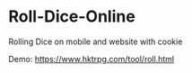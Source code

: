 # Roll-Dice-Online
Rolling Dice on mobile and website with cookie

Demo: https://www.hktrpg.com/tool/roll.html
